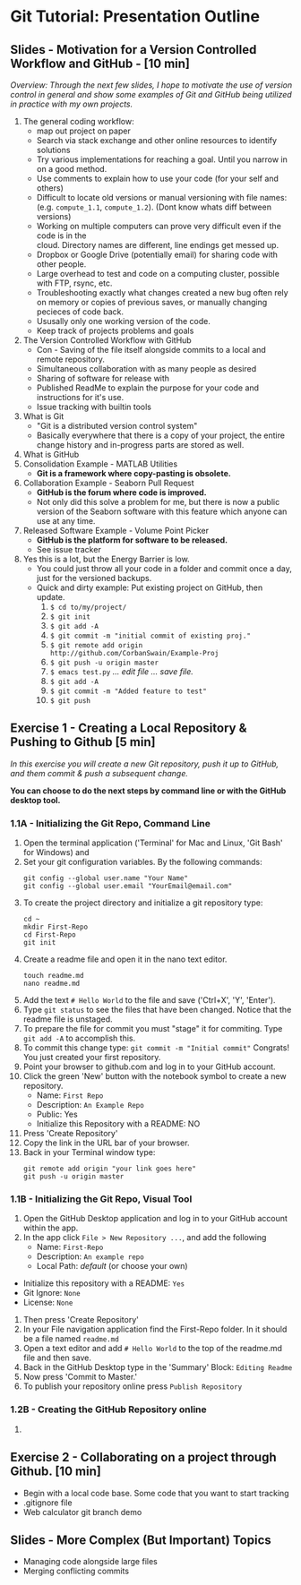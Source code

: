 # Git Tutorial: Presentation Outline

## Slides - Motivation for a Version Controlled Workflow and GitHub - [10 min]

*Overview: Through the next few slides, I hope to motivate the use of version
control in general and show some examples of Git and GitHub being utilized
in practice with my own projects.*

1. The general coding workflow:
   *  map out project on paper
   *  Search via stack exchange and other online resources to identify solutions
   *  Try various implementations for reaching a goal. Until you narrow in on a
      good method.
   *  Use comments to explain how to use your code (for your self and others)
   *  Difficult to locate old versions or manual versioning with file names:      
      (e.g. `compute_1.1`, `compute_1.2`). (Dont know whats diff between versions)
   *  Working on multiple computers can prove very difficult even if the code is in the   
      cloud. Directory names are different, line endings get messed up.
   *  Dropbox or Google Drive (potentially email) for sharing code with other people.
   *  Large overhead to test and code on a computing cluster, possible with FTP, rsync, etc.
   *  Troubleshooting exactly what changes created a new bug often rely on memory or
      copies of previous saves, or manually changing pecieces of code back.
   *  Ususally only one working version of the code.
   *  Keep track of projects problems and goals
1. The Version Controlled Workflow with GitHub
   *  Con - Saving of the file itself alongside commits to a local and remote repository.
   *  Simultaneous collaboration with as many people as desired
   *  Sharing of software for release with
   *  Published ReadMe to explain the purpose for your code and instructions for
      it's use.
   *  Issue tracking with builtin tools
1. What is Git
   *  "Git is a distributed version control system"
   *  Basically everywhere that there is a copy of your project, the entire
      change history and in-progress parts are stored as well.
1. What is GitHub
1. Consolidation Example - MATLAB Utilities
   * __Git is a framework where copy-pasting is obsolete.__
1. Collaboration Example - Seaborn Pull Request
   * __GitHub is the forum where code is improved.__
   * Not only did this solve a problem for me, but there is now a public
     version of the Seaborn software with this feature which anyone can use at
     any time.
1. Released Software Example - Volume Point Picker
   * __GitHub is the platform for software to be released.__
   * See issue tracker
1. Yes this is a lot, but the Energy Barrier is low.
   * You could just throw all your code in a folder and commit once a day,
     just for the versioned backups.
   * Quick and dirty example: Put existing project on GitHub, then update.
     1. `$ cd to/my/project/`
     1. `$ git init`
     1. `$ git add -A`
     1. `$ git commit -m "initial commit of existing proj."`
     1. `$ git remote add origin http://github.com/CorbanSwain/Example-Proj`
     1. `$ git push -u origin master`
     1. `$ emacs test.py` *... edit file ... save file.*
     1. `$ git add -A`
     1. `$ git commit -m "Added feature to test"`
     1. `$ git push`


## Exercise 1 - Creating a Local Repository & Pushing to Github [5 min]

*In this exercise you will create a new Git repository, push it up to GitHub,
and them commit & push a subsequent change.*

__You can choose to do the next steps by command line or with the GitHub desktop
tool.__

### 1.1A - Initializing the Git Repo, Command Line
1. Open the terminal application ('Terminal' for Mac and Linux, 'Git Bash' for Windows) and
1. Set your git configuration variables. By the following commands:
   ```
   git config --global user.name "Your Name"  
   git config --global user.email "YourEmail@email.com"
   ```
1. To create the project directory and initialize a git repository type:
   ```
   cd ~
   mkdir First-Repo
   cd First-Repo
   git init
   ```
1. Create a readme file and open it in the nano text editor.
   ```
   touch readme.md
   nano readme.md
   ```
1. Add the text `# Hello World` to the file and save ('Ctrl+X', 'Y', 'Enter').
1. Type `git status` to see the files that have been changed. Notice that the
   readme file is unstaged.
1. To prepare the file for commit you must "stage" it for commiting. Type
   `git add -A` to accomplish this.
1. To commit this change type: `git commit -m "Initial commit"` Congrats! You just created your first repository.
1. Point your browser to github.com and log in to your GitHub account.
1. Click the green 'New' button with the notebook symbol to create a new repository.
   * Name: `First Repo`
   * Description: `An Example Repo`
   * Public: Yes
   * Initialize this Repository with a README: NO
1. Press 'Create Repository'
1. Copy the link in the URL bar of your browser.
1. Back in your Terminal window type:
   ```
   git remote add origin "your link goes here"
   git push -u origin master
   ```

### 1.1B - Initializing the Git Repo, Visual Tool
1. Open the GitHub Desktop application and log in to your GitHub account within
   the app.
1. In the app click `File > New Repository ...`, and add the following
   *  Name: `First-Repo`
   *  Description: `An example repo`
   *  Local Path: *default* (or choose your own)
  *  Initialize this repository with a README: `Yes`
   *  Git Ignore: `None`
   *  License: `None`
1. Then press 'Create Repository'
1. In your File navigation application find the First-Repo folder. In it should
   be a file named `readme.md`
1. Open a text editor and add `# Hello World` to the top of the readme.md file
   and then save.
1. Back in the GitHub Desktop type in the 'Summary' Block: `Editing Readme`
1. Now press 'Commit to Master.'
1. To publish your repository online press `Publish Repository`

### 1.2B - Creating the GitHub Repository online

1.



## Exercise 2 - Collaborating on a project through Github. [10 min]

*  Begin with a local code base. Some code that you want to start tracking
*  .gitignore file
*  Web calculator git branch demo


## Slides - More Complex (But Important) Topics
* Managing code alongside large files
* Merging conflicting commits
